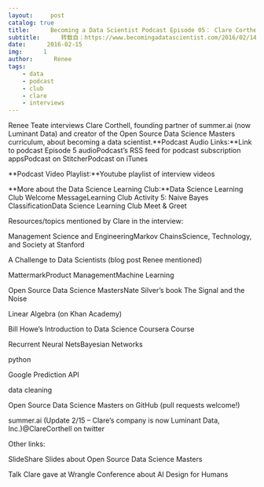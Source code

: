 ```yaml
---
layout:     post
catalog: true
title:      Becoming a Data Scientist Podcast Episode 05： Clare Corthell
subtitle:      转载自：https://www.becomingadatascientist.com/2016/02/14/becoming-a-data-scientist-podcast-episode-05-clare-corthell/
date:      2016-02-15
img:      1
author:      Renee
tags:
    - data
    - podcast
    - club
    - clare
    - interviews
---
```


Renee Teate interviews Clare Corthell, founding partner of summer.ai (now Luminant Data) and creator of the Open Source Data Science Masters curriculum, about becoming a data scientist.**Podcast Audio Links:**Link to podcast Episode 5 audioPodcast’s RSS feed for podcast subscription appsPodcast on StitcherPodcast on iTunes

**Podcast Video Playlist:**Youtube playlist of interview videos

**More about the Data Science Learning Club:**Data Science Learning Club Welcome MessageLearning Club Activity 5: Naive Bayes ClassificationData Science Learning Club Meet & Greet

Resources/topics mentioned by Clare in the interview:

Management Science and EngineeringMarkov ChainsScience, Technology, and Society at Stanford

A Challenge to Data Scientists (blog post Renee mentioned)

MattermarkProduct ManagementMachine Learning

Open Source Data Science MastersNate Silver’s book The Signal and the Noise

Linear Algebra (on Khan Academy)

Bill Howe’s Introduction to Data Science Coursera Course

Recurrent Neural NetsBayesian Networks

python

Google Prediction API

data cleaning

Open Source Data Science Masters on GitHub (pull requests welcome!)

summer.ai (Update 2/15 – Clare’s company is now Luminant Data, Inc.)@ClareCorthell on twitter

Other links:

SlideShare Slides about Open Source Data Science Masters

Talk Clare gave at Wrangle Conference about AI Design for Humans
